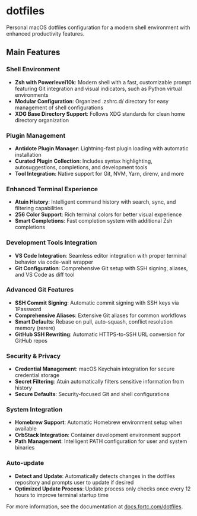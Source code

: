 # dotfiles

Personal macOS dotfiles configuration for a modern shell environment with enhanced productivity features.

## Main Features

### Shell Environment
- **Zsh with Powerlevel10k**: Modern shell with a fast, customizable prompt featuring Git integration and visual indicators, such as Python virtual environments
- **Modular Configuration**: Organized .zshrc.d/ directory for easy management of shell configurations
- **XDG Base Directory Support**: Follows XDG standards for clean home directory organization

### Plugin Management
- **Antidote Plugin Manager**: Lightning-fast plugin loading with automatic installation
- **Curated Plugin Collection**: Includes syntax highlighting, autosuggestions, completions, and development tools
- **Tool Integration**: Native support for Git, NVM, Yarn, direnv, and more

### Enhanced Terminal Experience
- **Atuin History**: Intelligent command history with search, sync, and filtering capabilities
- **256 Color Support**: Rich terminal colors for better visual experience
- **Smart Completions**: Fast completion system with additional Zsh completions

### Development Tools Integration
- **VS Code Integration**: Seamless editor integration with proper terminal behavior via code-wait wrapper
- **Git Configuration**: Comprehensive Git setup with SSH signing, aliases, and VS Code as diff tool

### Advanced Git Features
- **SSH Commit Signing**: Automatic commit signing with SSH keys via 1Password
- **Comprehensive Aliases**: Extensive Git aliases for common workflows
- **Smart Defaults**: Rebase on pull, auto-squash, conflict resolution memory (rerere)
- **GitHub SSH Rewriting**: Automatic HTTPS-to-SSH URL conversion for GitHub repos

### Security & Privacy
- **Credential Management**: macOS Keychain integration for secure credential storage
- **Secret Filtering**: Atuin automatically filters sensitive information from history
- **Secure Defaults**: Security-focused Git and shell configurations

### System Integration
- **Homebrew Support**: Automatic Homebrew environment setup when available
- **OrbStack Integration**: Container development environment support
- **Path Management**: Intelligent PATH configuration for user and system binaries

### Auto-update
- **Detect and Update**: Automatically detects changes in the dotfiles repository and prompts user to update if desired
- **Optimized Update Process**: Update process only checks once every 12 hours to improve terminal startup time

For more information, see the documentation at [docs.fortc.com/dotfiles](https://docs.fortc.com/dotfiles).

